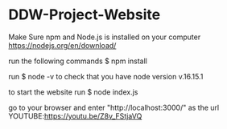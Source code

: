 # DDW-Project-Website
Make Sure npm and Node.js is installed on your computer https://nodejs.org/en/download/

run the following commands
$ npm install 

run 
$ node -v 
to check that you have node version v.16.15.1

to start the website  run 
$ node index.js

go to your browser and enter "http://localhost:3000/" as the url
YOUTUBE:https://youtu.be/Z8v_FStjaVQ
